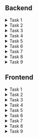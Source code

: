 ## Backend

<details>
  <summary>Task 1</summary>
  Details...
</details>

<details>
  <summary>Task 2</summary>
  Details...
</details>

<details>
  <summary>Task 3</summary>
  Details...
</details>

<details>
  <summary>Task 4</summary>
  Details...
</details>

<details>
  <summary>Task 5</summary>
  Details...
</details>

<details>
  <summary>Task 6</summary>
  Details...
</details>

<details>
  <summary>Task 7</summary>
  Details...
</details>

<details>
  <summary>Task 8</summary>
  Details...
</details>

<details>
  <summary>Task 9</summary>
  Details...
</details>

## Frontend

<details>
  <summary>Task 1</summary>
  Details...
</details>

<details>
  <summary>Task 2</summary>
  Details...
</details>

<details>
  <summary>Task 3</summary>
  Details...
</details>

<details>
  <summary>Task 4</summary>
  Details...
</details>

<details>
  <summary>Task 5</summary>
  Details...
</details>

<details>
  <summary>Task 6</summary>
  Details...
</details>

<details>
  <summary>Task 7</summary>
  Details...
</details>

<details>
  <summary>Task 8</summary>
  Details...
</details>

<details>
  <summary>Task 9</summary>
  Details...
</details>
